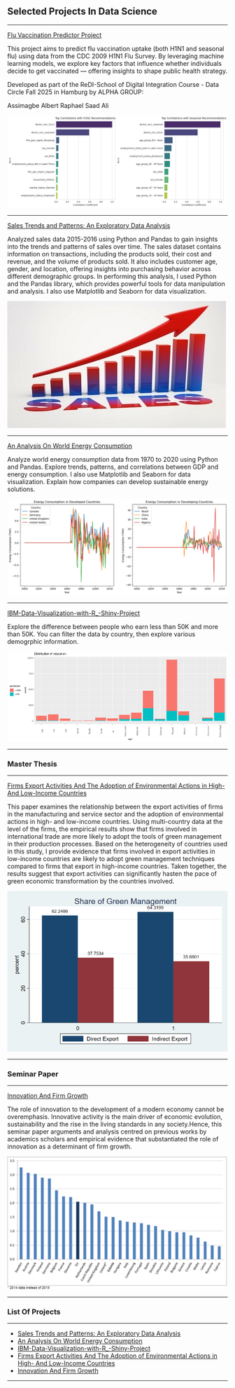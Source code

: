 ## Selected Projects In Data Science

---

[Flu Vaccination Predictor Project](https://github.com/albert-raphael/alpha-group/tree/main)

This project aims to predict flu vaccination uptake (both H1N1 and seasonal flu) using data from the CDC 2009 H1N1 Flu Survey. By leveraging machine learning models, we explore key factors that influence whether individuals decide to get vaccinated — offering insights to shape public health strategy.

Developed as part of the ReDI-School of Digital Integration Course - Data Circle Fall 2025 in Hamburg by ALPHA GROUP:

Assimagbe Albert Raphael
Saad Ali

<img src="images/H1N1&Seasonaltop correlations recommendations.png"/>

---

[Sales Trends and Patterns: An Exploratory Data Analysis](https://github.com/albert-raphael/albert-raphael.github.io/blob/master/pdf/Sales%20Trends%20and%20Patterns%20An%20Exploratory%20Data_zerotopandas-course-project.pdf)

Analyzed sales data 2015-2016  using Python and Pandas to gain insights into the trends and patterns of sales over time. The sales dataset contains information on transactions, including the products sold, their cost and revenue, and the volume of products sold. It also includes customer age, gender, and location, offering insights into purchasing behavior across different demographic groups.
In performing this analysis, I used Python and the Pandas library, which provides powerful tools for data manipulation and analysis. I also use Matplotlib and Seaborn for data visualization.

<img src="images/Sales-Analysis-1.jpg"/>

---

[An Analysis On World Energy Consumption](https://github.com/albert-raphael/albert-raphael.github.io/blob/master/pdf/world-energy-consumption.pdf)

Analyze world energy consumption data from 1970 to 2020 using Python and Pandas. Explore trends, patterns, and correlations between GDP and energy consumption. I also use Matplotlib and Seaborn for data visualization. Explain how companies can develop sustainable energy solutions.

<img src="images/energy%20consumption%20by%20countries.png?raw=true"/>

---

[IBM-Data-Visualization-with-R_-Shiny-Project](https://arif-yetik.shinyapps.io/Final_Assignments/)

Explore the difference between people who earn less than 50K and more than 50K. You can filter the data by country, then explore various demogrphic information.

<img src="images/education%20distribution%20image%20R.png?raw=true"/>

---
### Master Thesis

---

[Firms Export Activities And The Adoption of Environmental Actions in High- And Low-Income Countries](/pdf/Firms%20Export%20Activities%20And%20The%20Adoption%20of%20Environmental%20Actions%20in%20High.pdf)

This paper examines the relationship between the export activities of firms in the manufacturing and service sector and the adoption of environmental actions in high- and low-income countries. Using multi-country data at the level of the firms, the empirical results show that firms involved in international trade are more likely to adopt the tools of green management in their production processes. Based on the heterogeneity of countries used in this study, I provide evidence that firms involved in export activities in low-income countries are likely to adopt green management techniques compared to firms that export in high-income countries. Taken together, the results suggest that export activities can significantly hasten the pace of green economic transformation by the countries involved.

<img src="images/Figure 1 Share of Green Management By Direct & Indirect Export.png?raw=true"/>

---

### Seminar Paper

---

[Innovation And Firm Growth](/pdf/INNOVATION%20AND%20FIRM%20GROWTH.pdf)

The role of innovation to the development of a modern economy cannot be overemphasis. Innovative activity is the main driver of economic evolution, sustainability and the rise in the living standards in any society.Hence, this seminar paper arguments and analysis centred on previous works by academics scholars and empirical evidence that substantiated the role of innovation as a determinant of firm growth.

<img src="images/R&D intensity in the EU Member States, 2015.png"/>

---

### List Of Projects

---

- [Sales Trends and Patterns: An Exploratory Data Analysis](https://jovian.com/albertraphael96/zerotopandas-course-project)
- [An Analysis On World Energy Consumption](https://jovian.com/albertraphael96/world-energy-consumption)
- [IBM-Data-Visualization-with-R_-Shiny-Project](https://arif-yetik.shinyapps.io/Final_Assignments/)
- [Firms Export Activities And The Adoption of Environmental Actions in High- And Low-Income Countries](/pdf/Firms%20Export%20Activities%20And%20The%20Adoption%20of%20Environmental%20Actions%20in%20High.pdf)
- [Innovation And Firm Growth](/pdf/INNOVATION%20AND%20FIRM%20GROWTH.pdf)

---

